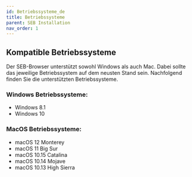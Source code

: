 ```yaml
---
id: Betriebssysteme_de
title: Betriebssysteme
parent: SEB Installation
nav_order: 1
---
```


## Kompatible Betriebssysteme

Der SEB-Browser unterstützt sowohl Windows als auch Mac. Dabei sollte das jeweilige Betriebssystem auf dem neusten Stand sein. Nachfolgend finden Sie die unterstützten Betriebssysteme.

### Windows Betriebssysteme:
* Windows 8.1
* Windows 10

### MacOS Betriebssysteme:
* macOS 12 Monterey
* macOS 11 Big Sur
* macOS 10.15 Catalina
* macOS 10.14 Mojave
* macOS 10.13 High Sierra

